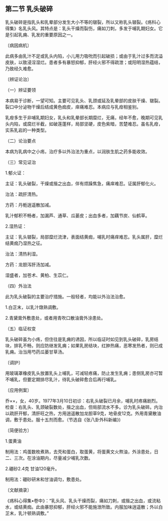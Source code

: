 ## 第二节 乳头破碎

乳头破碎是指乳头和乳晕部分发生大小不等的皲裂，所以又称乳头皲裂。《疡科心得集》名乳头风。其特点是：乳头干燥而裂伤，痛如刀刺，多发于哺乳期妇女。它是引起乳痈、乳发的重要原因之一。

〔病因病机〕

此病多由乳汁不足或乳头内陷，小儿用力吸吮而引起破损；或由于乳汁过多而流溢皮肤，以致浸淫湿烂。患者多有暴怒抑郁，肝经火邪不得疏泄；或阳明湿热蕴结，乃致经久难愈。

〔辨证论治〕

（一）辨证要领

本病易于诊断，一望可知。主要可见乳头、乳颈或延及乳晕部的皮肤干燥、皲裂。裂口中分泌物干燥后结成黄色痂皮，痒痛难忍。本病应与乳疳相鉴别。

乳疳多生于非哺乳期妇女，乳头和乳晕部长期糜烂，无痛，经年不愈，晚期可见乳头内陷，或腐烂半截，如破莲蓬样，局部坚硬，皮色紫暗，苦楚难忍。虽名乳疳，实系乳岩的一种类型。

（二）论治要点

本病为乳病中之小疡，治疗多以外治法为重点，以润肤生肌之药多能收效。

（三）常见证治

1.郁火证：

主证：乳头破裂，干燥或揩之出血，伴有烦躁焦急，痛痒难忍。证属肝郁化火。

治法：疏肝清热。

方药：丹栀逍遥散加减。

乳汁郁积不畅者，加漏芦、通草、瓜蒌皮；出血多者，加藕节炭、仙鹤草。

2.湿热证：

主证：乳头皲裂，局部糜烂流津，表面结黄痂，哺乳时痛痒难忍。乳头属肝，糜烂结黄痂乃湿热之征。

治法：清热利湿。

方药：龙胆泻肝汤加减。

湿盛者，加苍术、黄柏、生苡仁。

（四）外治法

此为乳头破裂的主要治疗措施。一般轻者，均能以外治法治愈。

1.白芷末，以乳汁燉熟调敷。

2.青黛膏外敷患处，或者用青吹口散油膏外涂患处。

（五）临证权变

乳头破碎虽为小疡，但住往是乳痈的诱因，所以临证时如见到乳头破碎，乳房结块，排乳不畅，则应防继发乳痈；如果乳房结块，红肿热痛，恶寒发热者，则已成乳痈。治当用芍药瓜蒌甘草汤。

〔调护〕

用玻璃罩橡皮乳头放置乳头上哺乳，可减轻疼痛，防止发生乳痈；患侧乳房亦可暂不哺乳，但要定期排尽乳汁，待乳头破碎愈合后再行哺乳。

〔应用例案〕

乔××，女，40岁。1977年3月10日初诊：右乳头破裂已月余，哺乳时疼痛剧烈。检查：右乳头、乳颈破裂数处，揩之出血，但局部流水不多。诊为乳头破碎。内治以疏肝开郁，清肝旺之热，方用逍遥散加龙胆草9克，地骨皮12克。外用青黛散油调，敷于患处。服十五剂而愈。（节选自《张八卦外科新编》)

〔简便验方〕

1.蛋黄油

制用法：鸡蛋数枚煮熟，去壳和蛋白，取蛋黄，将蛋黄文火熬油，外涂患处，日二、三次。在涂油期内，尽量减少哺乳次数。

2.硼砂2.4克 甘油120毫升。

制用法：硼砂研末和甘油调匀，敷患处。

〔文献摘录〕

《疡科心得集•卷中》：“乳头风、乳头干燥而裂，痛如刀刺，或揩之出血，或流粘水，或结黄痂。此由暴怒抑郁，肝经火邪不能施泄所致。内服加味逍遥散；外以白芷末，乳汁顿熟调敷。”
